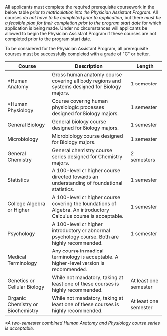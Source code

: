 All applicants must complete the required prerequisite coursework in the below table _prior to matriculation into the Physician Assistant Program_. All courses _do not have to be completed prior to application_, but there _must be a feasible plan for their completion prior to the program start date_ for which application is being made. Under no circumstances will applicants be allowed to begin the Physician Assistant Program if these courses are not completed prior to the program start date.

To be considered for the Physician Assistant Program, all prerequisite courses must be successfully completed with a grade of "C" or better.  

|               Course              |                                                   Description                                                    |         Length        |  
|-----------------------------------|------------------------------------------------------------------------------------------------------------------|-----------------------|  
| *Human Anatomy                     | Gross human anatomy course covering all body regions and systems designed for Biology majors.                    | 1 semester            |  
| *Human Physiology                  | Course covering human physiologic processes designed for Biology majors.                                         | 1 semester            |  
| General Biology                   | General biology course designed for Biology majors.                                                              | 1 semester            |  
| Microbiology                      | Microbiology course designed for Biology majors.                                                                 | 1 semester            |  
| General Chemistry                 | General chemistry course series designed for Chemistry majors.                                                   | 2 semesters           |  
| Statistics                        | A 100-level or higher course directed towards an understanding of foundational statistics.                       | 1 semester            |  
| College Algebra or Higher         | A 100-level or higher course covering the foundations of Algebra. An introductory Calculus course is acceptable. | 1 semester            |  
| Psychology                        | A 100-level or higher introductory or abnormal psychology course. Both are highly recommended.                   | 1 semester            |  
| Medical Terminology               | Any course in medical terminology is acceptable. A higher-level version is recommended.                          |                       |  
| Genetics or Cellular Biology      | While not mandatory, taking at least one of these courses is highly recommended.                                 | At least one semester |  
| Organic Chemistry or Biochemistry | While not mandatory, taking at least one of these courses is highly recommended.                                 | At least one semester |  
  
_*A two-semester combined Human Anatomy and Physiology course series is acceptable._  



